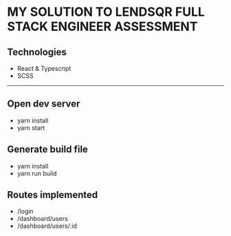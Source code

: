 # MY SOLUTION TO LENDSQR FULL STACK ENGINEER ASSESSMENT
## Technologies 
- React & Typescript 
- SCSS 

****
## Open dev server
- yarn install 
- yarn start

## Generate build file
- yarn install 
- yarn run build

## Routes implemented
- /login
- /dashboard/users
- /dashboard/users/:id
